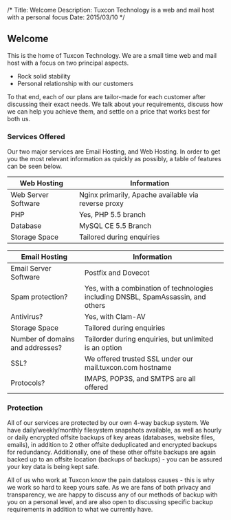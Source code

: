 /*
Title: Welcome
Description: Tuxcon Technology is a web and mail host with a personal focus
Date: 2015/03/10
*/

## Welcome

This is the home of Tuxcon Technology. We are a small time web and mail host with a focus on two principal aspects.

* Rock solid stability
* Personal relationship with our customers

To that end, each of our plans are tailor-made for each customer after discussing their exact needs. We talk about your requirements, discuss how we can help you achieve them, and settle on a price that works best for both us.

### Services Offered

Our two major services are Email Hosting, and Web Hosting. In order to get you the most relevant information as quickly as possibly, a table of features can be seen below.


<table>
	<thead>
		<tr><th>Web Hosting</th><th>Information</th></tr>
	</thead>
	<tbody>
		<tr><td>Web Server Software</td><td>Nginx primarily, Apache available via reverse proxy</td></tr>
		<tr><td>PHP</td><td>Yes, PHP 5.5 branch</td></tr>
		<tr><td>Database</td><td>MySQL CE 5.5 Branch</td></tr>
		<tr><td>Storage Space</td><td>Tailored during enquiries</td></tr>
	</tbody>
</table>

<table>
	<thead>
		<tr><th>Email Hosting</th><th>Information</th></tr>
	</thead>
	<tbody>
		<tr><td>Email Server Software</td><td>Postfix and Dovecot</td></tr>
		<tr><td>Spam protection?</td><td>Yes, with a combination of technologies including DNSBL, SpamAssassin, and others</td></tr>
		<tr><td>Antivirus?</td><td>Yes, with Clam-AV</td></tr>
		<tr><td>Storage Space</td><td>Tailored during enquiries</td></tr>
		<tr><td>Number of domains and addresses?</td><td>Tailorder during enquiries, but unlimited is an option</td></tr>
		<tr><td>SSL?</td><td>We offered trusted SSL under our mail.tuxcon.com hostname</td></tr>
		<tr><td>Protocols?</td><td>IMAPS, POP3S, and SMTPS are all offered</td></tr>
	</tbody>
</table>

### Protection

All of our services are protected by our own 4-way backup system. We have daily/weekly/monthly filesystem snapshots available, as well as hourly or daily encrypted offsite backups of key areas (databases, website files, emails), in addition to 2 other offsite deduplicated and encrypted backups for redundancy. Additionally, one of these other offsite backups are again backed up to an offsite location (backups of backups) - you can be assured your key data is being kept safe. 

All of us who work at Tuxcon know the pain dataloss causes - this is why we work so hard to keep yours safe. As we are fans of both privacy and transparency, we are happy to discuss any of our methods of backup with you on a personal level, and are also open to discussing specific backup requirements in addition to what we currently have.
